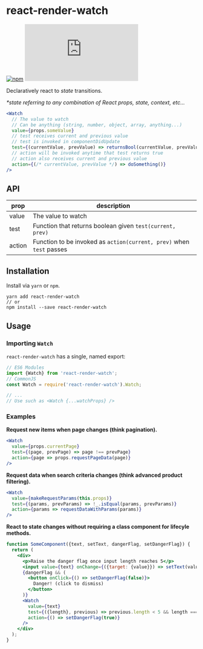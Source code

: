 # react-render-watch

[![npm](https://img.shields.io/npm/v/react-render-watch.svg?style=flat-square)](https://www.npmjs.com/package/react-render-watch)
[![gzip size](http://img.badgesize.io/https://unpkg.com/react-render-watch/dist/react-render-watch.umd.min.js?compression=gzip)](https://unpkg.com/react-render-watch/dist/react-render-watch.umd.min.js)

Declaratively react to _state_ transitions.

_\*state referring to any combination of React props, state, context, etc..._

```jsx
<Watch
  // The value to watch
  // Can be anything (string, number, object, array, anything...)
  value={props.someValue}
  // test receives current and previous value
  // test is invoked in componentDidUpdate
  test={(currentValue, prevValue) => returnsBool(currentValue, prevValue)}
  // action will be invoked anytime that test returns true
  // action also receives current and previous value
  action={(/* currentValue, prevValue */) => doSomething()}
/>
```

## API

| prop   | description                                                          |
| ------ | -------------------------------------------------------------------- |
| value  | The value to watch                                                   |
| test   | Function that returns boolean given `test(current, prev)`            |
| action | Function to be invoked as `action(current, prev)` when `test` passes |

## Installation

Install via `yarn` or `npm`.

```
yarn add react-render-watch
// or
npm install --save react-render-watch
```

## Usage

### Importing `Watch`

`react-render-watch` has a single, named export:

```jsx
// ES6 Modules
import {Watch} from 'react-render-watch';
// CommonJS
const Watch = require('react-render-watch').Watch;

// ...
// Use such as <Watch {...watchProps} />
```

### Examples

**Request new items when page changes (think pagination).**

```jsx
<Watch
  value={props.currentPage}
  test={(page, prevPage) => page !== prevPage}
  action={page => props.requestPageData(page)}
/>
```

**Request data when search criteria changes (think advanced product filtering).**

```jsx
<Watch
  value={makeRequestParams(this.props)}
  test={(params, prevParams) => !_.isEqual(params, prevParams)}
  action={params => requestDataWithParams(params)}
/>
```

**React to state changes without requiring a class component for lifecyle methods.**

```jsx
function SomeComponent({text, setText, dangerFlag, setDangerFlag}) {
  return (
    <div>
      <p>Raise the danger flag once input length reaches 5</p>
      <input value={text} onChange={({target: {value}}) => setText(value)} />
      {dangerFlag && (
        <button onClick={() => setDangerFlag(false)}>
          Danger! (click to dismiss)
        </button>
      )}
      <Watch
        value={text}
        test={({length}, previous) => previous.length < 5 && length === 5}
        action={() => setDangerFlag(true)}
      />
    </div>
  );
}
```
